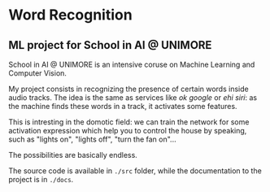 # Word Recognition
## ML project for School in AI @ UNIMORE

School in AI @ UNIMORE is an intensive coruse on Machine Learning and Computer Vision. 

My project consists in recognizing the presence of certain words inside audio tracks. The idea is the same as services like _ok google_ or _ehi siri_: as the machine finds these words in a track, it activates some features.

This is intresting in the domotic field: we can train the network for some activation expression which help you to control the house by speaking, such as "lights on", "lights off", "turn the fan on"...

The possibilities are basically endless. 

The source code is available in `./src` folder, while the documentation to the project is in `./docs`. 
